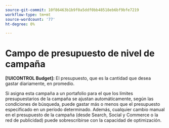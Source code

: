 ```yaml
---
source-git-commit: 10f86463b1b9f0a5ddf0bb48518eb6bf9bfe7219
workflow-type: tm+mt
source-wordcount: '77'
ht-degree: 0%

---
```

# Campo de presupuesto de nivel de campaña

**[!UICONTROL Budget]:** El presupuesto, que es la cantidad que desea gastar diariamente, en promedio.

Si asigna esta campaña a un portafolio para el que los límites presupuestarios de la campaña se ajustan automáticamente, según las condiciones de búsqueda, puede gastar más o menos que el presupuesto especificado en un período determinado. Además, cualquier cambio manual en el presupuesto de la campaña (desde Search, Social y Commerce o la red de publicidad) puede sobrescribirse con la capacidad de optimización.
